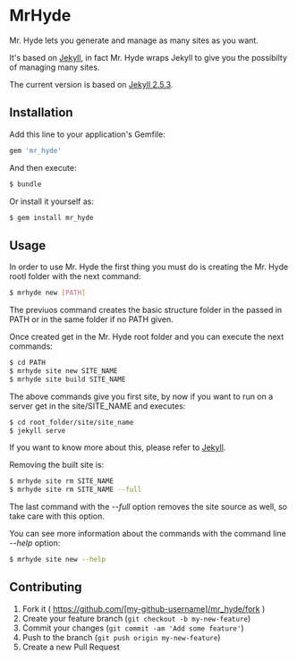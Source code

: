 # MrHyde

Mr. Hyde lets you generate and manage as many sites as you want.

It's based on [Jekyll](https://github.com/jekyll/jekyll), in fact Mr. Hyde wraps Jekyll to give you the possibilty of managing many sites.

The current version is based on [Jekyll 2.5.3](https://github.com/jekyll/jekyll/tree/v2.5.3).

## Installation

Add this line to your application's Gemfile:

```ruby
gem 'mr_hyde'
```

And then execute:

```bash
$ bundle
```

Or install it yourself as:

```bash
$ gem install mr_hyde
```

## Usage

In order to use Mr. Hyde the first thing you must do is creating the Mr. Hyde rootl folder with the next command:

```bash
$ mrhyde new [PATH]
```

The previuos command creates the basic structure folder in the passed in PATH or in the same folder if no PATH given.

Once created get in the Mr. Hyde root folder and you can execute the next commands:

```bash
$ cd PATH
$ mrhyde site new SITE_NAME
$ mrhyde site build SITE_NAME
```

The above commands give you first site, by now if you want to run on a server get in the site/SITE_NAME and executes:

```bash
$ cd root_folder/site/site_name
$ jekyll serve
```

If you want to know more about this, please refer to [Jekyll](http://jekyllrb.com/).

Removing the built site is:

```bash
$ mrhyde site rm SITE_NAME
$ mrhyde site rm SITE_NAME --full
```

The last command with the _--full_ option removes the site source as well, so take care with this option.

You can see more information about the commands with the command line _--help_ option:

```bash
$ mrhyde site new --help
```

## Contributing

1. Fork it ( https://github.com/[my-github-username]/mr_hyde/fork )
2. Create your feature branch (`git checkout -b my-new-feature`)
3. Commit your changes (`git commit -am 'Add some feature'`)
4. Push to the branch (`git push origin my-new-feature`)
5. Create a new Pull Request
